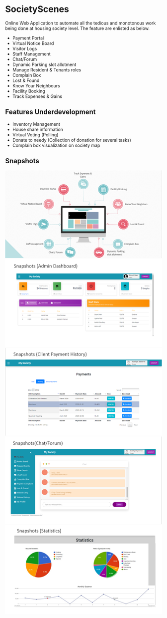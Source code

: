 # SocietyScenes
Online Web Application to automate all the tedious and monotonous work being done at housing society level. The feature are enlisted as below.
* Payment Portal 
* Virtual Notice Board
* Visitor Logs
* Staff Management
* Chat/Forum
* Dynamic Parking slot allotment
* Manage Resident & Tenants roles
* Complain Box
* Lost & Found
* Know Your Neighbours
* Facility Booking
* Track Expenses & Gains

## Features Underdevelopment
* Inventory Management
* House share information
* Virtual Voting (Polling)
* Donate to needy (Collection of donation for several tasks)
* Complain box visualization on society map

## Snapshots
<img src="Screenshots/Features of SS.png">
<img src="Screenshots/Dashboard of SS.png">
<img src="Screenshots/client payment history of SS.png">
<img src="Screenshots/Chat of SS.png">
<img src="Screenshots/Statistics of SS.png">
